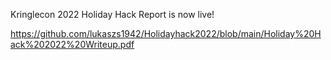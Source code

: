 Kringlecon 2022 Holiday Hack Report is now live!

https://github.com/lukaszs1942/Holidayhack2022/blob/main/Holiday%20Hack%202022%20Writeup.pdf
